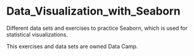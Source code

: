 # Data_Visualization_with_Seaborn
Different data sets and exercises to practice Seaborn, which is used for statistical visualizations.  

This exercises and data sets are owned Data Camp. 


